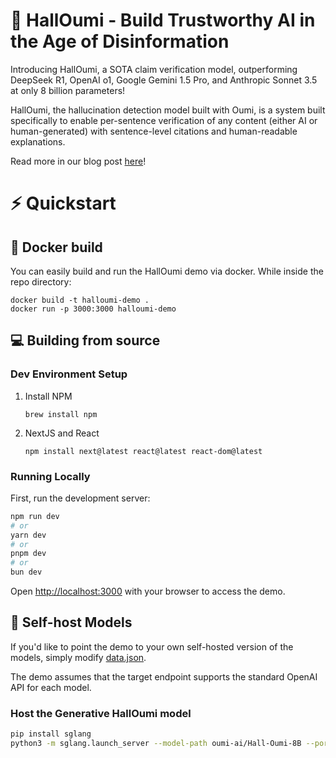 # 🚀 HallOumi - Build Trustworthy AI in the Age of Disinformation

Introducing HallOumi, a SOTA claim verification model, outperforming DeepSeek R1, OpenAI o1, Google Gemini 1.5 Pro, and Anthropic Sonnet 3.5 at only 8 billion parameters!

HallOumi, the hallucination detection model built with Oumi, is a system built specifically to enable per-sentence verification of any content (either AI or human-generated) with sentence-level citations and human-readable explanations.

Read more in our blog post [here](https://oumi.ai)!

# ⚡ Quickstart

## 🐳 Docker build

You can easily build and run the HallOumi demo via docker.
While inside the repo directory:
```
docker build -t halloumi-demo .
docker run -p 3000:3000 halloumi-demo
```

## 💻 Building from source

### Dev Environment Setup

1. Install NPM

   ```
   brew install npm
   ```

2. NextJS and React

   ```
   npm install next@latest react@latest react-dom@latest
   ```

### Running Locally

First, run the development server:

```bash
npm run dev
# or
yarn dev
# or
pnpm dev
# or
bun dev
```

Open [http://localhost:3000](http://localhost:3000) with your browser to access the demo.

## 🤖 Self-host Models

If you'd like to point the demo to your own self-hosted version of the models, simply
modify [data.json](https://github.com/oumi-ai/halloumi-demo/blob/main/app/data.json).

The demo assumes that the target endpoint supports the standard OpenAI API for each
model. 

### Host the Generative HallOumi model
```bash
pip install sglang
python3 -m sglang.launch_server --model-path oumi-ai/Hall-Oumi-8B --port 8000 --dtype auto --mem-fraction-static 0.9 --trust-remote-code --is-embedding"
```
